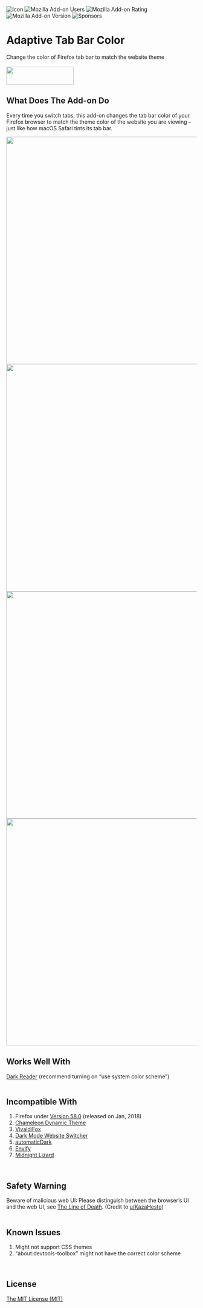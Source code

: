 ![Icon](https://github.com/YS-Wong/Adaptive-Tab-Bar-Color/blob/main/images/ATBC_128.png)
![Mozilla Add-on Users](https://img.shields.io/amo/users/adaptive-tab-bar-color)
![Mozilla Add-on Rating](https://img.shields.io/amo/stars/adaptive-tab-bar-color)
![Mozilla Add-on Version](https://img.shields.io/amo/v/adaptive-tab-bar-color)
![Sponsors](https://img.shields.io/badge/sponsors-3-green)
# Adaptive Tab Bar Color
Change the color of Firefox tab bar to match the website theme  
<br>
<a href="https://addons.mozilla.org/firefox/addon/adaptive-tab-bar-color/?utm_source=github.com&utm_medium=git&utm_content=download-button&campaign=github" target="_blank">
    <img width="178" height="48" src="https://github.com/YS-Wong/Adaptive-Tab-Bar-Color/blob/main/Badges/Get_Addon_Badge_Firefox.png?raw=true">
</a>
<br>

## What Does The Add-on Do
Every time you switch tabs, this add-on changes the tab bar color of your Firefox browser to match the theme color of the website you are viewing – just like how macOS Safari tints its tab bar.  

<img src="https://addons.mozilla.org/user-media/previews/full/272/272045.png" width="600">

<img src="https://addons.mozilla.org/user-media/previews/full/272/272046.png" width="600">

<img src="https://addons.mozilla.org/user-media/previews/full/272/272047.png" width="600">

<img src="https://addons.mozilla.org/user-media/previews/full/272/272048.png" width="600">
<br>

## Works Well With

<a href="https://addons.mozilla.org/firefox/addon/darkreader/">Dark Reader</a> (recommend turning on “use system color scheme”)  
<br>

## Incompatible With

<ol>
	<li>Firefox under <a href="https://www.mozilla.org/firefox/58.0/releasenotes/">Version 58.0</a> (released on Jan, 2018)</li>
	<li><a href="https://addons.mozilla.org/firefox/addon/chameleon-dynamic-theme-fixed/">Chameleon Dynamic Theme</a></li>
	<li><a href="https://addons.mozilla.org/firefox/addon/vivaldifox/">VivaldiFox</a></li>
	<li><a href="https://addons.mozilla.org/firefox/addon/dark-mode-website-switcher/">Dark Mode Website Switcher</a></li>
	<li><a href="https://addons.mozilla.org/firefox/addon/automatic-dark/">automaticDark</a></li>
	<li><a href="https://addons.mozilla.org/firefox/addon/envify/">Envify</a></li>
	<li><a href="https://addons.mozilla.org/firefox/addon/midnight-lizard-quantum/">Midnight Lizard</a></li>
</ol> 
<br>

## Safety Warning
Beware of malicious web UI: Please distinguish between the browser’s UI and the web UI, see <a href="https://textslashplain.com/2017/01/14/the-line-of-death/">The Line of Death</a>. (Credit to <a href="https://www.reddit.com/user/KazaHesto/">u/KazaHesto</a>)  
<br>

## Known Issues  
<ol>
	<li>Might not support CSS themes</li>
	<li>“about:devtools-toolbox” might not have the correct color scheme</li>
</ol>
<br>

## License
[The MIT License (MIT)](https://github.com/YS-Wong/Adaptive-Tab-Bar-Color/raw/main/LICENSE)  
<br>
